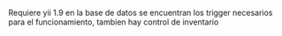 Requiere yii 1.9
en la base de datos se encuentran los trigger necesarios para el funcionamiento,
tambien hay control de inventario